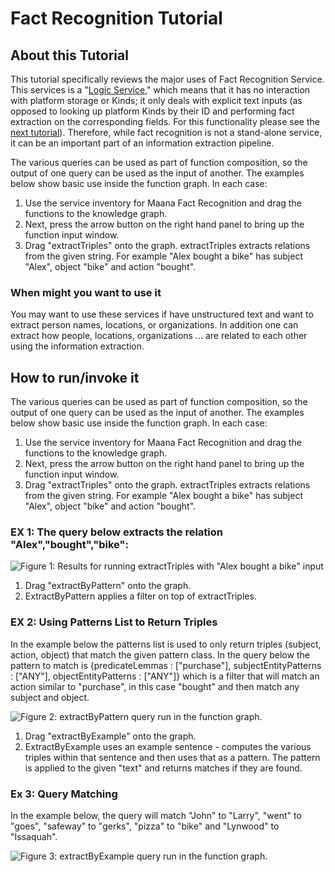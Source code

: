 # Fact Recognition Tutorial

## About this Tutorial <a id="about-this-tutorial"></a>

This tutorial specifically reviews the major uses of Fact Recognition Service. This services is a "[Logic Service]()," which means that it has no interaction with platform storage or Kinds; it only deals with explicit text inputs \(as opposed to looking up platform Kinds by their ID and performing fact extraction on the corresponding fields. For this functionality please see the [next tutorial](creating-a-fact-recognition-bot.md)\). Therefore, while fact recognition is not a stand-alone service, it can be an important part of an information extraction pipeline. 

The various queries can be used as part of function composition, so the output of one query can be used as the input of another. The examples below show basic use inside the function graph. In each case:

1. Use the service inventory for Maana Fact Recognition and drag the functions to the knowledge graph.
2. Next, press the arrow button on the right hand panel to bring up the function input window.
3. Drag "extractTriples" onto the graph. extractTriples extracts relations from the given string. For example "Alex bought a bike" has subject "Alex", object "bike" and action "bought".

### When might you want to use it <a id="when-might-you-want-to-use-it"></a>

You may want to use these services if have unstructured text and want to extract person names, locations, or organizations. In addition one can extract how people, locations, organizations ... are related to each other using the information extraction.

## How to run/invoke it <a id="how-to-run-invoke-it"></a>

The various queries can be used as part of function composition, so the output of one query can be used as the input of another. The examples below show basic use inside the function graph. In each case:

1. Use the service inventory for Maana Fact Recognition and drag the functions to the knowledge graph.
2. Next, press the arrow button on the right hand panel to bring up the function input window.
3. Drag "extractTriples" onto the graph. extractTriples extracts relations from the given string. For example "Alex bought a bike" has subject "Alex", object "bike" and action "bought".

### EX 1: The query below extracts the relation "Alex","bought","bike": <a id="ex-1-the-query-below-extracts-the-relation-alex-bought-bike"></a>

![Figure 1: Results for running extractTriples with &quot;Alex bought a bike&quot; input](https://blobscdn.gitbook.com/v0/b/gitbook-28427.appspot.com/o/assets%2F-LWSKjuJIsK0lFXCaEtL%2F-LXKvn2SxcezDYn0CGUx%2F-LXKwd41bWDCs4Pgq9W3%2Fimage.png?alt=media&token=d1aa02b0-6f4f-40a4-91c4-959d29d8082f)

1. Drag "extractByPattern" onto the graph.
2. ExtractByPattern applies a filter on top of extractTriples.

### EX 2: Using Patterns List to Return Triples  <a id="ex-2-using-patterns-list-to-return-triples"></a>

In the example below the patterns list is used to only return triples \(subject, action, object\) that match the given pattern class. In the query below the pattern to match is {predicateLemmas : \["purchase"\], subjectEntityPatterns : \["ANY"\], objectEntityPatterns : \["ANY"\]} which is a filter that will match an action similar to "purchase", in this case "bought" and then match any subject and object.

![Figure 2: extractByPattern query run in the function graph.](https://blobscdn.gitbook.com/v0/b/gitbook-28427.appspot.com/o/assets%2F-LWSKjuJIsK0lFXCaEtL%2F-LXKvn2SxcezDYn0CGUx%2F-LXKwjM0taBRL-LEJEZl%2Fimage.png?alt=media&token=aeff9719-dfda-4631-9c72-af9931e77630)

1. Drag "extractByExample" onto the graph.
2. ExtractByExample uses an example sentence - computes the various triples within that sentence and then uses that as a pattern. The pattern is applied to the given "text" and returns matches if they are found.

### Ex 3: Query Matching <a id="ex-3-query-matching"></a>

In the example below, the query will match "John" to "Larry", "went" to "goes", "safeway" to "gerks", "pizza" to "bike" and "Lynwood" to "Issaquah".

![Figure 3: extractByExample query run in the function graph.](https://blobscdn.gitbook.com/v0/b/gitbook-28427.appspot.com/o/assets%2F-LWSKjuJIsK0lFXCaEtL%2F-LXKvn2SxcezDYn0CGUx%2F-LXKwoGkKB5aLN7cbfo_%2Fimage.png?alt=media&token=5806b8ee-e348-4c4a-802d-dbe51e6c35eb)

